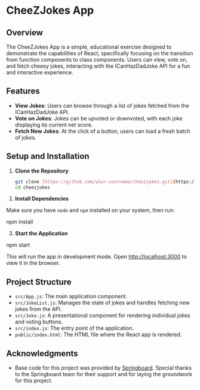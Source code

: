 # CheeZJokes App

## Overview

The CheeZJokes App is a simple, educational exercise designed to demonstrate the capabilities of React, specifically focusing on the transition from function components to class components. Users can view, vote on, and fetch cheesy jokes, interacting with the ICanHazDadJoke API for a fun and interactive experience.

## Features

- **View Jokes**: Users can browse through a list of jokes fetched from the ICanHazDadJoke API.
- **Vote on Jokes**: Jokes can be upvoted or downvoted, with each joke displaying its current net score.
- **Fetch New Jokes**: At the click of a button, users can load a fresh batch of jokes.

## Setup and Installation

1. **Clone the Repository**

   ```bash
   git clone [https://github.com/your-username/cheezjokes.git](https://github.com/jencegram/react-jokes-classes.git)
   cd cheezjokes

   ```

2. **Install Dependencies**

Make sure you have `node` and `npm` installed on your system, then run:

npm install

3. **Start the Application**

npm start

This will run the app in development mode. Open [http://localhost:3000](http://localhost:3000) to view it in the browser.

## Project Structure

- `src/App.js`: The main application component.
- `src/JokeList.js`: Manages the state of jokes and handles fetching new jokes from the API.
- `src/Joke.js`: A presentational component for rendering individual jokes and voting buttons.
- `src/index.js`: The entry point of the application.
- `public/index.html`: The HTML file where the React app is rendered.

## Acknowledgments

- Base code for this project was provided by [Springboard](https://www.springboard.com/). Special thanks to the Springboard team for their support and for laying the groundwork for this project.
